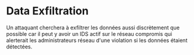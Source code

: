 # Data Exfiltration

Un attaquant cherchera à exfiltrer les données aussi discrètement que possible car il peut y avoir un IDS actif sur le réseau compromis qui alerterait les administrateurs réseau d'une violation si les données étaient détectées. 

